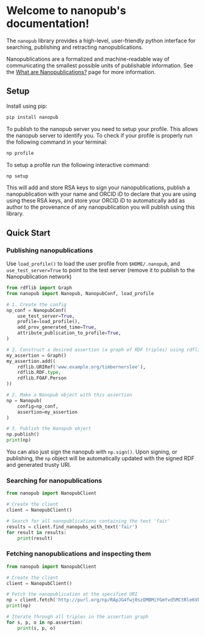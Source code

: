 
# Welcome to nanopub's documentation!

The `nanopub` library provides a high-level, user-friendly python interface for searching, publishing and retracting nanopublications.

Nanopublications are a formalized and machine-readable way of communicating the smallest possible units of publishable information. See the [What are Nanopublications?](getting-started/what-are-nanopubs) page for more information.

## Setup

Install using pip:

```bash
pip install nanopub
```

To publish to the nanopub server you need to setup your profile. This allows the nanopub server to identify you. To check if your profile is properly run the following command in your terminal:

```bash
np profile
```

To setup a profile run the following interactive command:

```bash
np setup
```

This will add and store RSA keys to sign your nanopublications, publish a nanopublication with your name and ORCID iD to declare that you are using using these RSA keys, and store your ORCID iD to automatically add as author to the provenance of any nanopublication you will publish using this library.

## Quick Start

### Publishing nanopublications

Use `load_profile()` to load the user profile from `$HOME/.nanopub`, and `use_test_server=True` to point to the test server (remove it to publish to the Nanopublication network)

```python
from rdflib import Graph
from nanopub import Nanopub, NanopubConf, load_profile

# 1. Create the config
np_conf = NanopubConf(
    use_test_server=True,
    profile=load_profile(),
    add_prov_generated_time=True,
    attribute_publication_to_profile=True,
)

# 2. Construct a desired assertion (a graph of RDF triples) using rdflib
my_assertion = Graph()
my_assertion.add((
    rdflib.URIRef('www.example.org/timbernerslee'),
    rdflib.RDF.type,
    rdflib.FOAF.Person
))

# 2. Make a Nanopub object with this assertion
np = Nanopub(
    config=np_conf,
    assertion=my_assertion
)

# 3. Publish the Nanopub object
np.publish()
print(np)
```

You can also just sign the nanopub with `np.sign()`. Upon signing, or publishing, the `np` object will be automatically updated with the signed RDF and generated trusty URI.

### Searching for nanopublications

```python
from nanopub import NanopubClient

# Create the client
client = NanopubClient()

# Search for all nanopublications containing the text 'fair'
results = client.find_nanopubs_with_text('fair')
for result in results:
	print(result)
```

### Fetching nanopublications and inspecting them

```python
from nanopub import NanopubClient

# Create the client
client = NanopubClient()

# Fetch the nanopublication at the specified URI
np = client.fetch('http://purl.org/np/RApJG4fwj0szOMBMiYGmYvd5MCtRle6VbwkMJUb1SxxDM')
print(np)

# Iterate through all triples in the assertion graph
for s, p, o in np.assertion:
	print(s, p, o)
```
